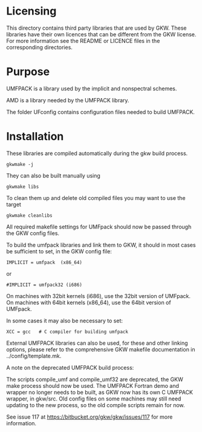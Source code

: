 
# Licensing

This directory contains third party libraries that are used by GKW.
These libraries have their own licences that can be different from the 
GKW license. For more information see the README or LICENCE files in 
the corresponding directories. 

# Purpose

UMFPACK is a library used by the implicit and nonspectral schemes.

AMD is a library needed by the UMFPACK library.

The folder UFconfig contains configuration files needed to build UMFPACK.

# Installation

These libraries are compiled automatically during the gkw build process.

    gkwmake -j

They can also be built manually using

    gkwmake libs

To clean them up and delete old compiled files you may want to use the target

    gkwmake cleanlibs

All required makefile settings for UMFpack 
should now be passed through the GKW config files. 

To build the umfpack libraries and link them to GKW, it should in most 
cases be sufficient to set, in the GKW config file:

    IMPLICIT = umfpack  (x86_64)

or

    #IMPLICIT = umfpack32 (i686)

On machines with 32bit kernels (i686),   use the 32bit version of UMFpack.
On machines with 64bit kernels (x86_64), use the 64bit version of UMFpack.

In some cases it may also be necessary to set:

    XCC = gcc   # C compiler for building umfpack

External UMFPACK libraries can also be used, for these and other linking
options, please refer to the comprehensive GKW makefile documentation in 
../config/template.mk.

A note on the deprecated UMFPACK build process:

The scripts compile_umf and compile_umf32 are deprecated, the GKW
make process should now be used.  The UMFPACK Fortran demo and wrapper 
no longer needs to be built, as GKW now has its own C UMFPACK wrapper,
in gkw/src.  Old config files on some machines may still need updating 
to the new process, so the old compile scripts remain for now.

See issue 117 at
https://bitbucket.org/gkw/gkw/issues/117
for more information.
